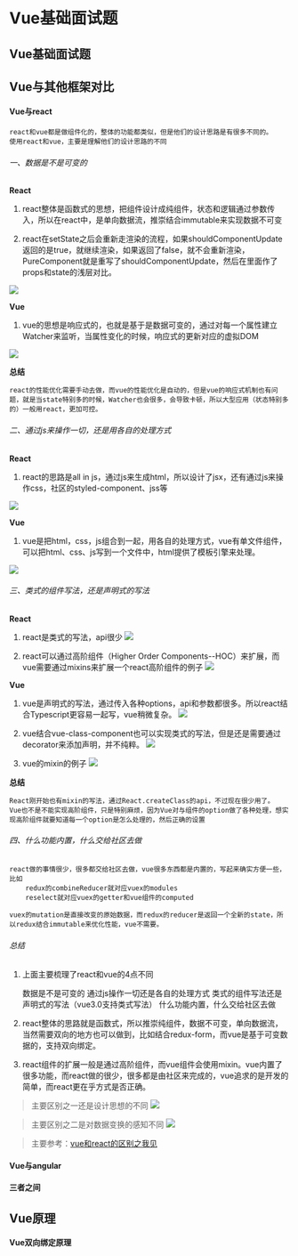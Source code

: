 # Vue基础面试题

## Vue基础面试题


## Vue与其他框架对比

#### Vue与react

	react和vue都是做组件化的，整体的功能都类似，但是他们的设计思路是有很多不同的。
	使用react和vue，主要是理解他们的设计思路的不同

###### 一、数据是不是可变的

**React**

1. react整体是函数式的思想，把组件设计成纯组件，状态和逻辑通过参数传入，所以在react中，是单向数据流，推崇结合immutable来实现数据不可变

2. react在setState之后会重新走渲染的流程，如果shouldComponentUpdate返回的是true，就继续渲染，如果返回了false，就不会重新渲染，PureComponent就是重写了shouldComponentUpdate，然后在里面作了props和state的浅层对比。

![](../../../images/面试题/react生命周期.png)

**Vue**

1. vue的思想是响应式的，也就是基于是数据可变的，通过对每一个属性建立Watcher来监听，当属性变化的时候，响应式的更新对应的虚拟DOM

![](../../../images/面试题/Vue虚拟DOM.png)

**总结**

	react的性能优化需要手动去做，而vue的性能优化是自动的，但是vue的响应式机制也有问题，就是当state特别多的时候，Watcher也会很多，会导致卡顿，所以大型应用（状态特别多的）一般用react，更加可控。

###### 二、通过js来操作一切，还是用各自的处理方式

**React**

1. react的思路是all in js，通过js来生成html，所以设计了jsx，还有通过js来操作css，社区的styled-component、jss等

![](../../../images/面试题/react_jsx.png)

**Vue**

1. vue是把html，css，js组合到一起，用各自的处理方式，vue有单文件组件，可以把html、css、js写到一个文件中，html提供了模板引擎来处理。

![](../../../images/面试题/vue模版.png)

###### 三、类式的组件写法，还是声明式的写法

**React**

1. react是类式的写法，api很少
![](../../../images/面试题/react类式实现.png)

2. react可以通过高阶组件（Higher Order Components--HOC）来扩展，而vue需要通过mixins来扩展一个react高阶组件的例子
![](../../../images/面试题/react高阶组件拓展.png)


**Vue**

1. vue是声明式的写法，通过传入各种options，api和参数都很多。所以react结合Typescript更容易一起写，vue稍微复杂。
![](../../../images/面试题/vue声明式实现.png)

2. vue结合vue-class-component也可以实现类式的写法，但是还是需要通过decorator来添加声明，并不纯粹。
![](../../../images/面试题/vue装饰器实现类式.png)

3. vue的mixin的例子
![](../../../images/面试题/vue的mixin实现.png)

**总结**

	React刚开始也有mixin的写法，通过React.createClass的api，不过现在很少用了。
	Vue也不是不能实现高阶组件，只是特别麻烦，因为Vue对与组件的option做了各种处理，想实现高阶组件就要知道每一个option是怎么处理的，然后正确的设置

###### 四、什么功能内置，什么交给社区去做

	react做的事情很少，很多都交给社区去做，vue很多东西都是内置的，写起来确实方便一些，比如
		redux的combineReducer就对应vuex的modules
		reselect就对应vuex的getter和vue组件的computed

	vuex的mutation是直接改变的原始数据，而redux的reducer是返回一个全新的state，所以redux结合immutable来优化性能，vue不需要。

###### 总结

1. 上面主要梳理了react和vue的4点不同

	数据是不是可变的
	通过js操作一切还是各自的处理方式
	类式的组件写法还是声明式的写法（vue3.0支持类式写法）
	什么功能内置，什么交给社区去做

2. react整体的思路就是函数式，所以推崇纯组件，数据不可变，单向数据流，当然需要双向的地方也可以做到，比如结合redux-form，而vue是基于可变数据的，支持双向绑定。

3. react组件的扩展一般是通过高阶组件，而vue组件会使用mixin。vue内置了很多功能，而react做的很少，很多都是由社区来完成的，vue追求的是开发的简单，而react更在乎方式是否正确。

> 主要区别之一还是设计思想的不同
![](../../../images/面试题/vue_react设计思想不同.png)

> 主要区别之二是对数据变换的感知不同
![](../../../images/面试题/vue_react对数据感知不同.png)

> 主要参考：[vue和react的区别之我见](https://www.jianshu.com/p/b7cd52868e95?from=groupmessage)

#### Vue与angular

#### 三者之间


## Vue原理

#### Vue双向绑定原理

